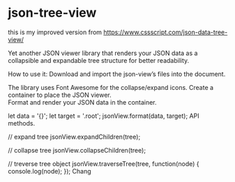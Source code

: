 # json-tree-view
this is my improved version from https://www.cssscript.com/json-data-tree-view/


Yet another JSON viewer library that renders your JSON data as a collapsible and expandable tree structure for better readability.

How to use it:
Download and import the json-view’s files into the document.

<link rel="stylesheet" href="/path/to/dist/jsonview.bundle.css" />
The library uses Font Awesome for the collapse/expand icons.

<link rel="stylesheet" href="https://use.fontawesome.com/releases/v5.2.0/css/all.css" integrity="sha384-hWVjflwFxL6sNzntih27bfxkr27PmbbK/iSvJ+a4+0owXq79v+lsFkW54bOGbiDQ" crossorigin="anonymous">
<script src="/path/to/dist/jsonview.bundle.js"></script>
Create a container to place the JSON viewer.

<div class="root"></div>
Format and render your JSON data in the container.

let data = '{}';
let target = '.root';
jsonView.format(data, target);
API methods.

// expand tree
jsonView.expandChildren(tree);

// collapse tree
jsonView.collapseChildren(tree);

// treverse tree object
jsonView.traverseTree(tree, function(node) {
  console.log(node);
});
Chang
